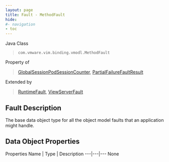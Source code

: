 ```yaml
---
layout: page
title: Fault - MethodFault
hide:
#- navigation
- toc
---
```








Java Class
> `com.vmware.vim.binding.vmodl.MethodFault`

Property of
> [GlobalSessionPodSessionCounter](vdi.users.GlobalSessionQueryService.PodSessionCounter.md#field_detail), [PartialFailureFaultResult](vdi.fault.PartialFailureFault.PartialFailureFaultResult.md#field_detail)

Extended by
> [RuntimeFault](vmodl.RuntimeFault.md), [ViewServerFault](vdi.fault.ViewServerFault.md)


## Fault Description

The base data object type for all the object model faults that an application might handle.

## Data Object Properties
Properties
Name |  Type |  Description
---|---|---
None


 
